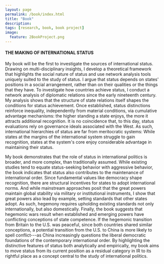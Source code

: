 ```yaml
---
layout: page
permalink: /book/index.html
title: "Book"
description:
tags: [research, book, book project]
image:
  feature: 2BookProject.png
---
```


#### THE MAKING OF INTERNATIONAL STATUS

My book will be the first to investigate the sources of international status. Drawing on multi-disciplinary insights, I develop a theoretical framework that highlights the social nature of status and use network analysis tools uniquely suited to the study of status. I argue that status depends on states' positions in a social arrangement, rather than on their qualities or the things that they have. To investigate how countries achieve status, I conduct a network analysis of diplomatic relations since the early nineteenth century. My analysis shows that the structure of state relations itself shapes the conditions for status achievement. Once established, status distinctions reinforce inequality, independently from material conditions, via cumulative advantage mechanisms: the higher standing a state enjoys, the more it attracts additional recognition. It is no coincidence that, to this day, status evaluations rely on governance ideals associated with the West. As such, international hierarchies of status are far from meritocratic systems: While states at the margins of the international system struggle to gain recognition, states at the system's core enjoy considerable advantage in maintaining their status.

My book demonstrates that the role of status in international politics is broader, and more complex, than traditionally assumed. While existing studies tend to equate status-seeking behavior with aggressive behavior, the book indicates that status also contributes to the maintenance of international order. Since fundamental values like democracy shape recognition, there are structural incentives for states to adopt international norms. And while mainstream approaches posit that the great powers maintain global stability via military or institutional instruments, I show that great powers also lead by example, setting standards that other states adopt. As such, hegemony requires upholding existing standards not only internationally, but also domestically. Finally, the book suggests that hegemonic wars result when established and emerging powers have conflicting conceptions of state competence. If the hegemonic transition from Britain to the U.S. was peaceful, since both countries shared similar conceptions, a potential transition from the U.S. to China is more likely to spell conflict---as China increasingly questions the liberal democratic foundations of the contemporary international order. By highlighting the distinctive features of status both analytically and empirically, my book aims to move status from its current position as a residual category in IR to its rightful place as a concept central to the study of international politics.


